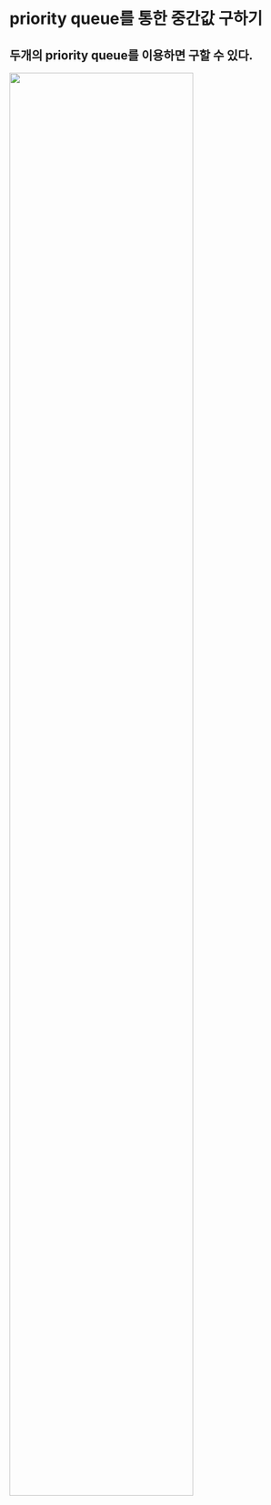 # priority queue를 통한 중간값 구하기

## 두개의 priority queue를 이용하면 구할 수 있다.

<img src="https://user-images.githubusercontent.com/59442344/131835769-04708d63-8508-4bf2-a9fa-1e9c484805e7.png" width=80% height=80%>
